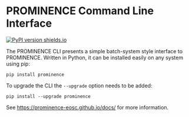 # PROMINENCE Command Line Interface

[![PyPI version shields.io](https://img.shields.io/pypi/v/prominence.svg)](https://pypi.python.org/pypi/ansicolortags/)

The PROMINENCE CLI presents a simple batch-system style interface to PROMINENCE. Written in Python, it can be installed easily on any system using pip:
```
pip install prominence
```
To upgrade the CLI the `--upgrade` option needs to be added:
```
pip install --upgrade prominence
```

See https://prominence-eosc.github.io/docs/ for more information.
